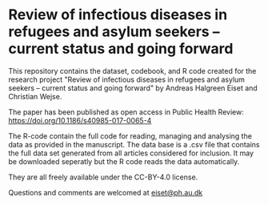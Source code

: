 # Review of infectious diseases in refugees and asylum seekers – current status and going forward

This repository contains the dataset, codebook, and R code created for the research project "Review of infectious diseases in refugees and asylum seekers – current status and going forward" by Andreas Halgreen Eiset and Christian Wejse.

The paper has been published as open access in Public Health Review: https://doi.org/10.1186/s40985-017-0065-4

The R-code contain the full code for reading, managing and analysing the data as provided in the manuscript. The data base is a .csv file that contains the full data set generated from all articles considered for inclusion. It may be downloaded seperatly but the R code reads the data automatically.

They are all freely available under the CC-BY-4.0 license.

Questions and comments are welcomed at eiset@ph.au.dk

